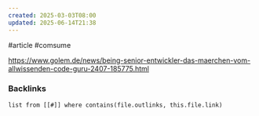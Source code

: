```yaml
---
created: 2025-03-03T08:00
updated: 2025-06-14T21:38
---
```

#article #comsume 

https://www.golem.de/news/being-senior-entwickler-das-maerchen-vom-allwissenden-code-guru-2407-185775.html

### Backlinks
```dataview 
list from [[#]] where contains(file.outlinks, this.file.link)
```

